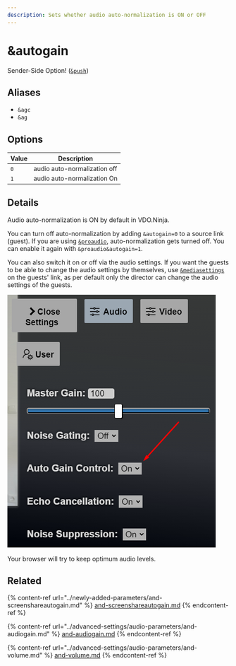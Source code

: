 ```yaml
---
description: Sets whether audio auto-normalization is ON or OFF
---
```


# \&autogain

Sender-Side Option! ([`&push`](push.md))

## Aliases

* `&agc`
* `&ag`

## Options

| Value | Description                  |
| ----- | ---------------------------- |
| `0`   | audio auto-normalization off |
| `1`   | audio auto-normalization On  |

## Details

Audio auto-normalization is ON by default in VDO.Ninja.

You can turn off auto-normalization by adding `&autogain=0` to a source link (guest). If you are using [`&proaudio`](../advanced-settings/audio-parameters/and-proaudio.md), auto-normalization gets turned off. You can enable it again with `&proaudio&autogain=1`.

You can also switch it on or off via the audio settings. If you want the guests to be able to change the audio settings by themselves, use [`&mediasettings`](../newly-added-parameters/and-mediasettings.md) on the guests' link, as per default only the director can change the audio settings of the guests.

![](<../.gitbook/assets/image (90).png>)

Your browser will try to keep optimum audio levels.

## Related

{% content-ref url="../newly-added-parameters/and-screenshareautogain.md" %}
[and-screenshareautogain.md](../newly-added-parameters/and-screenshareautogain.md)
{% endcontent-ref %}

{% content-ref url="../advanced-settings/audio-parameters/and-audiogain.md" %}
[and-audiogain.md](../advanced-settings/audio-parameters/and-audiogain.md)
{% endcontent-ref %}

{% content-ref url="../advanced-settings/audio-parameters/and-volume.md" %}
[and-volume.md](../advanced-settings/audio-parameters/and-volume.md)
{% endcontent-ref %}
